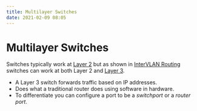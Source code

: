```yaml
---
title: Multilayer Switches
date: 2021-02-09 08:05
---
```


# Multilayer Switches
Switches typically work at [Layer 2](2020-10-10--18-43-20Z--layer_2.md) but as
shown in [InterVLAN Routing](2021-02-08--08-53-00Z--intervlan_routing.md)
switches can work at both Layer 2 and [Layer 3](2020-10-10--18-44-39Z--layer_3.md).
* A Layer 3 switch forwards traffic based on IP addresses. 
* Does what a traditional router does using software in hardware.
* To differentiate you can configure a port to be a _switchport_ or a _router_
	_port_.
